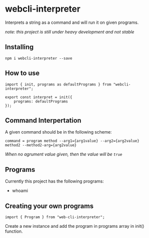 # webcli-interpreter

Interprets a string as a command and will run it on given programs.

_note: this project is still under heavy development and not stable_


## Installing

```npm i webcli-interpreter --save```

## How to use

```
import { init, programs as defaultPrograms } from "webcli-interpreter";

export const interpret = init({
    programs: defaultPrograms
});

```

## Command Interpertation
A given command should be in the following scheme:

```command = program method --arg1={arg1value} --arg2={arg2value}  method2 --method2-arg={arg2value}```

_When no agrument value given, then the value will be `true`_

## Programs
Currently this project has the following programs:

- whoami

## Creating your own programs
`import { Program } from "web-cli-interpreter";`

Create a new instance and add the program in programs array in init() function.
